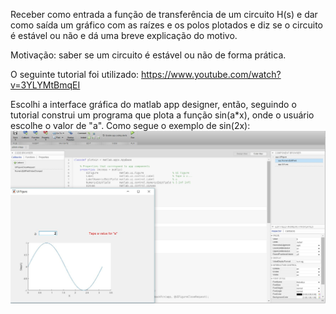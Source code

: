 Receber como entrada a função de transferência de um circuito H(s) e dar como saída um gráfico com as raízes e os polos plotados e diz se o circuito é estável ou não e dá uma breve explicação do motivo.

Motivação: saber se um circuito é estável ou não de forma prática.

O seguinte tutorial foi utilizado: https://www.youtube.com/watch?v=3YLYMtBmqEI

Escolhi a interface gráfica do matlab app designer, então, seguindo o tutorial construi um programa que plota a função sin(a*x), onde o usuário escolhe o valor de "a". Como segue o exemplo de sin(2x):
![alt text](https://github.com/ProgramacaoEE2018/Timbo_funcaodetransferencia/blob/master/tutorial.JPG)

